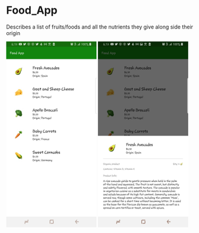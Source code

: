 # Food_App
Describes a list of fruits/foods and all the nutrients they give along side their origin

<img src="Screenshot_20211011-181218_Food App.jpg" height=500 />

<img src="Screenshot_20211011-181234_Food App.jpg" height=500 />
